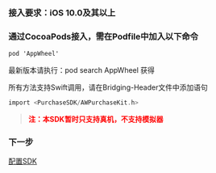 

### 接入要求：iOS 10.0及其以上
### 通过CocoaPods接入，需在Podfile中加入以下命令


```Objective-C
pod 'AppWheel'
```

最新版本请执行：pod search AppWheel 获得

所有方法支持Swift调用，请在Bridging-Header文件中添加语句

```Objective-C
import <PurchaseSDK/AWPurchaseKit.h>
```

>   <font color="red">**注：本SDK暂时只支持真机，不支持模拟器**</font> 


### 下一步
[配置SDK](/ConfiguringTheSDK/iOS.md)